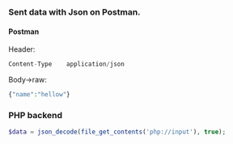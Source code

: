 ### Sent data with Json on Postman.

#### Postman
Header:
```php
Content-Type    application/json
```

Body->raw:
```php
{"name":"hellow"}
```

### PHP backend
```php
$data = json_decode(file_get_contents('php://input'), true);
```